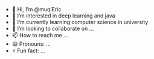 - 👋 Hi, I’m @muqiEric
- 👀 I’m interested in deep learning and java
- 🌱 I’m currently learning computer science in university
- 💞️ I’m looking to collaborate on ...
- 📫 How to reach me ...
- 😄 Pronouns: ...
- ⚡ Fun fact: ...

<!---  
muqiEric/muqiEric is a ✨ special ✨ repository because its `README.md` (this file) appears on your GitHub profile.
You can click the Preview link to take a look at your changes.
--->
